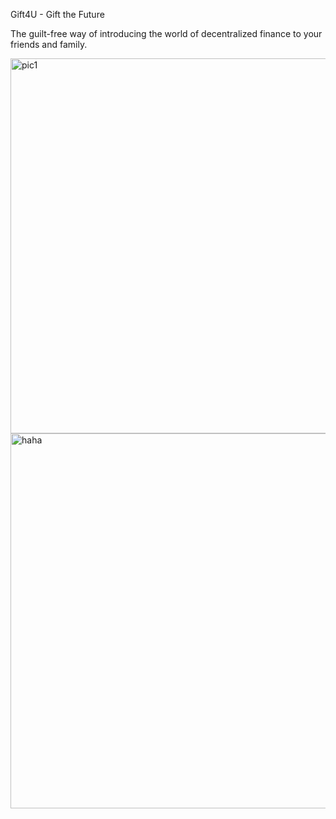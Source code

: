 Gift4U - Gift the Future 

The guilt-free way of introducing the world of decentralized finance to your friends and family. 


<img width="600" alt="pic1" src="https://github.com/kellyw1806/Gift4U/assets/117778836/e5002232-1cd6-4db0-865c-1d53481c7ad9">


<img width="600" alt="haha" src="https://github.com/kellyw1806/Gift4U/assets/117778836/bc76c0ed-9209-4c8d-9477-1227f9a43fe3">



